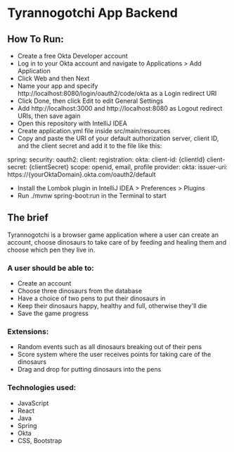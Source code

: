 # Tyrannogotchi App Backend

## How To Run: 

- Create a free Okta Developer account
- Log in to your Okta account and navigate to Applications > Add Application
- Click Web and then Next
- Name your app and specify http://localhost:8080/login/oauth2/code/okta as a Login redirect URI
- Click Done, then click Edit to edit General Settings
- Add http://localhost:3000 and http://localhost:8080 as Logout redirect URIs, then save again
- Open this repository with IntelliJ IDEA
- Create application.yml file inside src/main/resources
- Copy and paste the URI of your default authorization server, client ID, and the client secret and add it to the file like this:

spring:
  security:
    oauth2:
      client:
        registration:
          okta:
            client-id: {clientId}
            client-secret: {clientSecret}
            scope: openid, email, profile
        provider:
          okta:
            issuer-uri: https://{yourOktaDomain}.okta.com/oauth2/default
            
- Install the Lombok plugin in IntelliJ IDEA > Preferences > Plugins
- Run ./mvnw spring-boot:run in the Terminal to start

## The brief

Tyrannogotchi is a browser game application where a user can create an account, choose dinosaurs to take care of by feeding and healing them and choose which pen they live in.

### A user should be able to:

- Create an account
- Choose three dinosaurs from the database
- Have a choice of two pens to put their dinosaurs in
- Keep their dinosaurs happy, healthy and full, otherwise they'll die
- Save the game progress


### Extensions:

- Random events such as all dinosaurs breaking out of their pens
- Score system where the user receives points for taking care of the dinosaurs
- Drag and drop for putting dinosaurs into the pens

### Technologies used:

- JavaScript
- React
- Java
- Spring
- Okta
- CSS, Bootstrap
